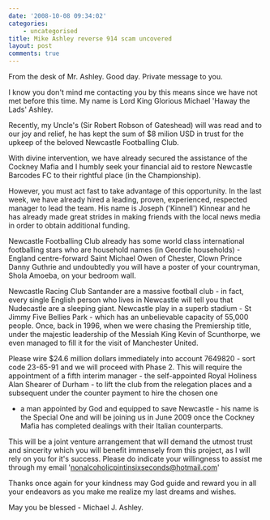```yaml
---
date: '2008-10-08 09:34:02'
categories:
    - uncategorised
title: Mike Ashley reverse 914 scam uncovered
layout: post
comments: true
---
```


From the desk of Mr. Ashley. Good day. Private message to you.

I know you don't mind me contacting you by this means since we have not
met before this time. My name is Lord King Glorious Michael 'Haway the
Lads' Ashley.

Recently, my Uncle's (Sir Robert Robson of Gateshead) will was read and
to our joy and relief, he has kept the sum of $8 milion USD in trust for
the upkeep of the beloved Newcastle Footballing Club.

With divine intervention, we have already secured the assistance of the
Cockney Mafia and I humbly seek your financial aid to restore Newcastle
Barcodes FC to their rightful place (in the Championship).

However, you must act fast to take advantage of this opportunity. In the
last week, we have already hired a leading, proven, experienced,
respected manager to lead the team. His name is Joseph ('Kinnell')
Kinnear and he has already made great strides in making friends with the
local news media in order to obtain additional funding.

Newcastle Footballing Club already has some world class international
footballing stars who are household names (in Geordie households) -
England centre-forward Saint Michael Owen of Chester, Clown Prince Danny
Guthrie and undoubtedly you will have a poster of your countryman, Shola
Amoeba, on your bedroom wall.

Newcastle Racing Club Santander are a massive football club - in fact,
every single English person who lives in Newcastle will tell you that
Nudecastle are a sleeping giant. Newcastle play in a superb stadium - St
Jimmy Five Bellies Park - which has an unbelievable capacity of 55,000
people. Once, back in 1996, when we were chasing the Premiership title,
under the majestic leadership of the Messiah King Kevin of Scunthorpe,
we even managed to fill it for the visit of Manchester United.

Please wire $24.6 million dollars immediately into account 7649820 -
sort code 23-65-91 and we will proceed with Phase 2. This will require
the appointment of a fifth interim manager - the self-appointed Royal
Holiness Alan Shearer of Durham - to lift the club from the relegation
places and a subsequent under the counter payment to hire the chosen one
- a man appointed by God and equipped to save Newcastle - his name is
the Special One and will be joining us in June 2009 once the Cockney
Mafia has completed dealings with their Italian counterparts.

This will be a joint venture arrangement that will demand the utmost
trust and sincerity which you will benefit immensely from this project,
as I will rely on you for it's success. Please do indicate your
willingness to assist me through my email
'nonalcoholicpintinsixseconds@hotmail.com'

Thanks once again for your kindness may God guide and reward you in all
your endeavors as you make me realize my last dreams and wishes.

May you be blessed - Michael J. Ashley.
